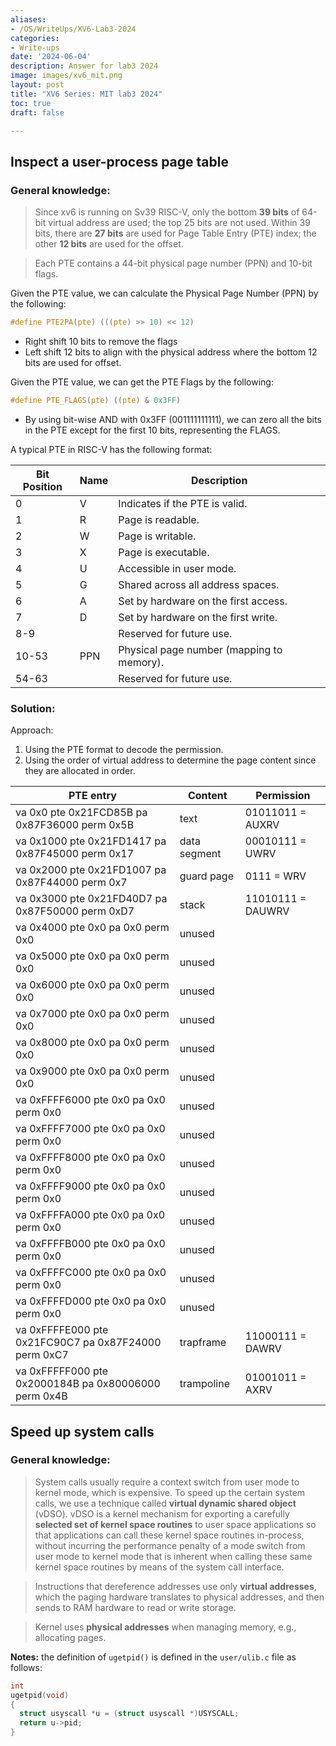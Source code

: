 ```yaml
---
aliases:
- /OS/WriteUps/XV6-Lab3-2024
categories:
- Write-ups
date: '2024-06-04'
description: Answer for lab3 2024
image: images/xv6_mit.png
layout: post
title: "XV6 Series: MIT lab3 2024"
toc: true
draft: false

---
```

## Inspect a user-process page table
### General knowledge:
> Since xv6 is running on Sv39 RISC-V, only the bottom **39 bits** of 64-bit virtual address are used; the top 25 bits are not used. Within 39 bits, there are **27 bits** are used for Page Table Entry (PTE) index; the other **12 bits** are used for the offset.

> Each PTE contains a 44-bit physical page number (PPN) and 10-bit flags.

Given the PTE value, we can calculate the Physical Page Number (PPN) by the following:
```c
#define PTE2PA(pte) (((pte) >> 10) << 12)
```
- Right shift 10 bits to remove the flags
- Left shift 12 bits to align with the physical address where the bottom 12 bits are used for offset.

Given the PTE value, we can get the PTE Flags by the following:
```c
#define PTE_FLAGS(pte) ((pte) & 0x3FF)
```
- By using bit-wise AND with 0x3FF (001111111111), we can zero all the bits in the PTE except for the first 10 bits, representing the FLAGS.

A typical PTE in RISC-V has the following format:

| Bit Position | Name  | Description                                |
|--------------|-------|--------------------------------------------|
| 0            | V     | Indicates if the PTE is valid.             |
| 1            | R     | Page is readable.                          |
| 2            | W     | Page is writable.                          |
| 3            | X     | Page is executable.                        |
| 4            | U     | Accessible in user mode.                   |
| 5            | G     | Shared across all address spaces.          |
| 6            | A     | Set by hardware on the first access.       |
| 7            | D     | Set by hardware on the first write.        |
| 8-9          |       | Reserved for future use.                   |
| 10-53        | PPN   | Physical page number (mapping to memory).  |
| 54-63        |       | Reserved for future use.                   |

### Solution:
Approach:

1. Using the PTE format to decode the permission.
2. Using the order of virtual address to determine the page content since they are allocated in order.

| PTE entry                                          | Content      | Permission        |
| -------------------------------------------------- |--------------|-------------------|
|va 0x0 pte 0x21FCD85B pa 0x87F36000 perm 0x5B       | text         | 01011011 = AUXRV  |
|va 0x1000 pte 0x21FD1417 pa 0x87F45000 perm 0x17    | data segment | 00010111 = UWRV   |
|va 0x2000 pte 0x21FD1007 pa 0x87F44000 perm 0x7     | guard page   | 0111     = WRV    |    
|va 0x3000 pte 0x21FD40D7 pa 0x87F50000 perm 0xD7    | stack        | 11010111 = DAUWRV |             
|va 0x4000 pte 0x0 pa 0x0 perm 0x0                   | unused       |                   |              
|va 0x5000 pte 0x0 pa 0x0 perm 0x0                   | unused       |                   |
|va 0x6000 pte 0x0 pa 0x0 perm 0x0                   | unused       |                   |              
|va 0x7000 pte 0x0 pa 0x0 perm 0x0                   | unused       |                   |              
|va 0x8000 pte 0x0 pa 0x0 perm 0x0                   | unused       |                   |              
|va 0x9000 pte 0x0 pa 0x0 perm 0x0                   | unused       |                   |              
|va 0xFFFF6000 pte 0x0 pa 0x0 perm 0x0               | unused       |                   |              
|va 0xFFFF7000 pte 0x0 pa 0x0 perm 0x0               | unused       |                   |              
|va 0xFFFF8000 pte 0x0 pa 0x0 perm 0x0               | unused       |                   |              
|va 0xFFFF9000 pte 0x0 pa 0x0 perm 0x0               | unused       |                   |              
|va 0xFFFFA000 pte 0x0 pa 0x0 perm 0x0               | unused       |                   |              
|va 0xFFFFB000 pte 0x0 pa 0x0 perm 0x0               | unused       |                   |              
|va 0xFFFFC000 pte 0x0 pa 0x0 perm 0x0               | unused       |                   |              
|va 0xFFFFD000 pte 0x0 pa 0x0 perm 0x0               | unused       |                   |              
|va 0xFFFFE000 pte 0x21FC90C7 pa 0x87F24000 perm 0xC7| trapframe    | 11000111 = DAWRV  |            
|va 0xFFFFF000 pte 0x2000184B pa 0x80006000 perm 0x4B| trampoline   | 01001011 = AXRV   | 

## Speed up system calls 
### General knowledge:
> System calls usually require a context switch from user mode to kernel mode, which is expensive.
> To speed up the certain system calls, we use a technique called
> **virtual dynamic shared object** (vDSO).
> vDSO is a kernel mechanism for exporting a carefully **selected set of kernel space 
> routines** to user space applications so that applications can call these kernel space routines in-process, without incurring 
> the performance penalty of a mode switch from user mode to kernel mode that is inherent when calling these same kernel space 
> routines by means of the system call interface.

> Instructions that dereference addresses use only **virtual addresses**, which the paging hardware translates to physical addresses,
> and then sends to RAM hardware to read or write storage.

> Kernel uses **physical addresses** when managing memory, e.g., allocating pages. 




**Notes:** the definition of `ugetpid()` is defined in the `user/ulib.c` file as follows:
```c
int
ugetpid(void)
{
  struct usyscall *u = (struct usyscall *)USYSCALL;
  return u->pid;
}
```

